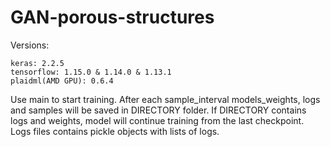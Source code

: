 # GAN-porous-structures
Versions:

    keras: 2.2.5
    tensorflow: 1.15.0 & 1.14.0 & 1.13.1
    plaidml(AMD GPU): 0.6.4

Use main to start training. After each sample_interval models_weights, logs and samples will be saved in DIRECTORY folder.
If DIRECTORY contains logs and weights, model will continue training from the last checkpoint.
Logs files contains pickle objects with lists of logs.
